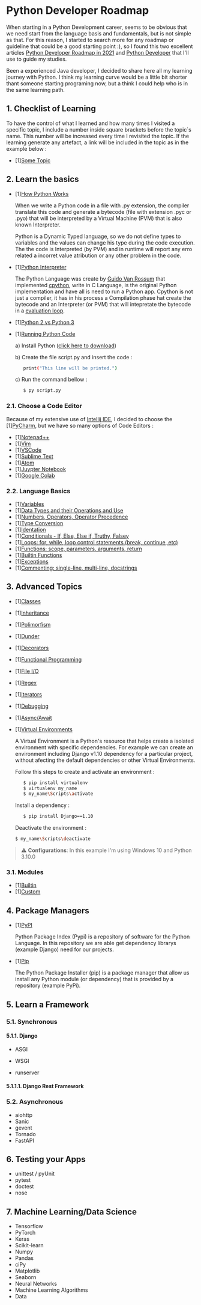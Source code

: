 # Python Developer Roadmap

When starting in a Python Development career, seems to be obvious that we need start from the language basis and fundamentals, but is not simple as that. For this reason, I started to search more for any roadmap or guideline that could be a good starting point :), so I found this two excellent articles [Python Developer Roadmap in 2021](https://dev.to/hb/python-developer-roadmap-in-2021-2bmo) and [Python Developer](https://roadmap.sh/python) that I'll use to guide my studies.

Been a experienced Java developer, I decided to share here all my learning journey with Python. I think my learning curve would be a little bit shorter thant someone starting programing now, but a think I could help who is in the same learning path.

## 1. Checklist of Learning

To have the control of what I learned and how many times I visited a specific topic, I include a number inside square brackets before the topic`s name. This number will be increased every time I revisited the topic. If the learning generate any artefact, a link will be included in the topic as in the example below :

- [1][Some Topic](https://github.com/ads1986/algorithms-and-datastructure/blob/main/src/main/java/com/algorithms/BFS.java)

## 2. Learn the basics

- [1][How Python Works](https://towardsdatascience.com/how-does-python-work-6f21fd197888)

  When we write a Python code in a file with .py extension, the compiler translate this code and generate a bytecode (file with extension .pyc or .pyo) that will be interpreted by a Virtual Machine (PVM) that is also known Interpreter.

  Python is a Dynamic Typed language, so we do not define types to variables and the values  can change his type during the code execution. The the code is Interpreted (by PVM) and in runtime will report any erro related a incorret value atribution or any other problem in the code.

- [1][Python Interpreter](https://stackoverflow.com/questions/17130975/python-vs-cpython)

  The Python Language was create by [Guido Van Rossum](https://pt.wikipedia.org/wiki/Guido_van_Rossum) that implemented [cpython](https://www.python.org/search/?q=cpython), write in C Language, is the original Python implementation and have all is need to run a Python app. Cpython is not  just a compiler, it has in his process a Compilation phase hat create the bytecode and an Interpreter (or PVM) that will intepretate the bytecode in a [evaluation loop](https://en.wikipedia.org/wiki/Read%E2%80%93eval%E2%80%93print_loop).

- [1][Python 2 vs Python 3](https://www.interviewbit.com/blog/difference-between-python-2-and-3/)

- [1][Running Python Code](https://www.learnpython.org/en/Hello%2C_World%21)

  a) Install Python ([click here to download](https://www.python.org/ftp/python/3.10.0/python-3.10.0-amd64.exe)) 
  
  b) Create the file script.py and insert the code :
     ```bash
        print("This line will be printed.")
     ```
  c) Run the command bellow :
     ```bash
        $ py script.py
     ```

### 2.1. Choose a Code Editor

   Because of my extensive use of [Intellij IDE](https://www.jetbrains.com/pt-br/idea/), I decided to choose the [1][PyCharm](https://www.jetbrains.com/pt-br/pycharm/), but we have so many options of Code Editors :    

  - [1][Notepad++](https://notepad-plus-plus.org)
  - [1][Vim](https://www.vim.org/)
  - [1][VSCode](https://code.visualstudio.com/docs/languages/python)
  - [1][Sublime Text](https://www.sublimetext.com/)
  - [1][Atom](https://atom.io/)
  - [1][Juypter Notebook](https://jupyter.org/)
  - [1][Google Colab](https://colab.research.google.com/?hl=pt_BR)

### 2.2. Language Basics

  - [1][Variables](https://github.com/ads1986/python-developer-roadmap/blob/main/language-basics/variables.py)
  - [1][Data Types and their Operations and Use](https://github.com/ads1986/python-developer-roadmap/blob/main/language-basics/datatypes.py)
  - [1][Numbers, Operators, Operator Precedence](https://github.com/ads1986/python-developer-roadmap/blob/main/language-basics/numbers-operators-precedence.py)
  - [1][Type Conversion](https://github.com/ads1986/python-developer-roadmap/edit/main/language-basics/type-conversion.py)
  - [1][Identation](https://github.com/ads1986/python-developer-roadmap/edit/main/language-basics/identation.py)
  - [1][Conditionals - If, Else, Else if, Truthy, Falsey](https://github.com/ads1986/python-developer-roadmap/blob/main/language-basics/conditionals.py)
  - [1][Loops: for, while, loop control statements (break, continue, etc)](https://github.com/ads1986/python-developer-roadmap/blob/main/language-basics/loops.py)
  - [1][Functions: scope, parameters, arguments, return](https://github.com/ads1986/python-developer-roadmap/blob/main/language-basics/functions.py)
  - [1][Builtin Functions](https://github.com/ads1986/python-developer-roadmap/blob/main/language-basics/builtin-functions.py)
  - [1][Exceptions](https://github.com/ads1986/python-developer-roadmap/blob/main/language-basics/exceptions.py)
  - [1][Commenting: single-line, multi-line, docstrings](https://github.com/ads1986/python-developer-roadmap/blob/main/language-basics/commenting.py)

## 3. Advanced Topics

  - [1][Classes](https://github.com/ads1986/python-developer-roadmap/blob/main/advanced-topics/classes.py)
  - [1][Inheritance](https://github.com/ads1986/python-developer-roadmap/blob/main/advanced-topics/inheritance.py)
  - [1][Polimorfism](https://github.com/ads1986/python-developer-roadmap/blob/main/advanced-topics/polimorfism.py)
  - [1][Dunder](https://github.com/ads1986/python-developer-roadmap/blob/main/advanced-topics/dunder.py)
  - [1][Decorators](https://github.com/ads1986/python-developer-roadmap/blob/main/advanced-topics/decorators.py)
  - [1][Functional Programming](https://github.com/ads1986/python-developer-roadmap/blob/main/advanced-topics/functional-programming.py)
  - [1][File I/O](https://github.com/ads1986/python-developer-roadmap/blob/main/advanced-topics/file-io.py)
  - [1][Regex](https://github.com/ads1986/python-developer-roadmap/blob/main/advanced-topics/regex.py)
  - [1][Iterators](https://github.com/ads1986/python-developer-roadmap/blob/main/advanced-topics/iterators.py)
  - [1][Debugging](https://github.com/ads1986/python-developer-roadmap/blob/main/advanced-topics/debugging.py)
  - [1][Async/Await](https://github.com/ads1986/python-developer-roadmap/blob/main/advanced-topics/await.py)
  - [1][Virtual Environments](https://docs.python.org/3/tutorial/venv.html)

    A Virtual Environment is a Python's resource that helps create a isolated environment with specific dependencies. For example we can create an environment including Django v1.10 dependency for a particular project, without afecting the default dependencies or other Virtual Environments.

    Follow this steps to create and activate an environment :
  
     ```bash
        $ pip install virtualenv
        $ virtualenv my_name
        $ my_name\Scripts\activate
     ```

    Install a dependency : 

     ```bash
        $ pip install Django==1.10
     ```

    Deactivate the environment :

    ```bash
    $ my_name\Scripts\deactivate
     ```

> :warning: **Configurations**: In this example I'm using Windows 10 and Python 3.10.0

### 3.1. Modules

- [1][Builtin](https://docs.python.org/3/py-modindex.html)
- [1][Custom](https://github.com/ads1986/python-developer-roadmap/blob/main/advanced-topics/module_custom.py)

## 4. Package Managers

- [1][PyPI](https://pypi.org/)

    Python Package Index (Pypi) is a repository of software for the Python Language. In this repository we are able get dependency librarys (example Django) need for our projects.

- [1][Pip](https://pypi.org/project/pip/)

    The Python Package Installer (pip) is a package manager that allow us install any Python module (or dependency) that is provided by a repository (example PyPi).

## 5. Learn a Framework

### 5.1. Synchronous

#### 5.1.1. Django

- ASGI

- WSGI
  
- runserver

#### 5.1.1.1. Django Rest Framework

### 5.2. Asynchronous

- aiohttp
- Sanic
- gevent
- Tornado
- FastAPI

## 6. Testing your Apps

- unittest / pyUnit
- pytest
- doctest
- nose

## 7. Machine Learning/Data Science

- Tensorflow
- PyTorch
- Keras
- Scikit-learn
- Numpy
- Pandas
- ciPy
- Matplotlib
- Seaborn
- Neural Networks
- Machine Learning Algorithms
- Data

